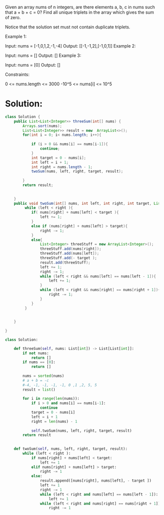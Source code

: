 Given an array nums of n integers, are there elements a, b, c in nums such that a + b + c = 0? Find all unique triplets in the array which gives the sum of zero.

Notice that the solution set must not contain duplicate triplets.

 

Example 1:

Input: nums = [-1,0,1,2,-1,-4]
Output: [[-1,-1,2],[-1,0,1]]
Example 2:

Input: nums = []
Output: []
Example 3:

Input: nums = [0]
Output: []
 

Constraints:

0 <= nums.length <= 3000
-10^5 <= nums[i] <= 10^5

# Solution:
```java
class Solution {
    public List<List<Integer>> threeSum(int[] nums) {
        Arrays.sort(nums);
        List<List<Integer>> result = new  ArrayList<>();
        for(int i = 0; i< nums.length; i++){
            
            if (i > 0 && nums[i] == nums[i-1]){
                continue;
            }
            int target = 0 - nums[i];
            int left = i + 1;
            int right = nums.length - 1;
            twoSum(nums, left, right, target, result);
        
        }
        return result;
       
        
    }
    public void twoSum(int[] nums, int left, int right, int target, List<List<Integer>> result){
         while (left < right ){
            if( nums[right] + nums[left] < target ){
                left += 1;
            }
            else if (nums[right] + nums[left] > target){
                right -= 1;
            }
            else{
                List<Integer> threeStuff = new ArrayList<Integer>();                
                threeStuff.add(nums[right]);
                threeStuff.add(nums[left]);
                threeStuff.add(- target );
                result.add(threeStuff);
                left += 1;
                right -= 1;
                while (left < right && nums[left] == nums[left - 1]){
                    left += 1;
                }
                while (left < right && nums[right] == nums[right + 1]){
                    right -= 1; 
                }
            }
         }
            
            
    }
    
}

```


```python
class Solution:

    def threeSum(self, nums: List[int]) -> List[List[int]]:
        if not nums:
            return []
        if nums == [0]:
            return []
        
        nums = sorted(nums)
        # a + b = -c
        #-4, -1, -1, -1, -1, 0 ,1 ,2, 5, 5 
        result = list()
        
        for i in range(len(nums)):
            if i > 0 and nums[i] == nums[i-1]:
                continue
            target = 0 - nums[i]
            left = i + 1
            right = len(nums) - 1
        
            self.twoSum(nums, left, right, target, result)
        return result
        
        
    def twoSum(self, nums, left, right, target, result):
        while (left < right ):
            if nums[right] + nums[left] < target:
                left += 1
            elif nums[right] + nums[left] > target:
                right -= 1
            else:
                result.append([nums[right], nums[left], - target ])
                left += 1
                right -= 1
                while (left < right and nums[left] == nums[left - 1]):
                    left += 1
                while (left < right and nums[right] == nums[right + 1]):
                    right -= 1
            
```